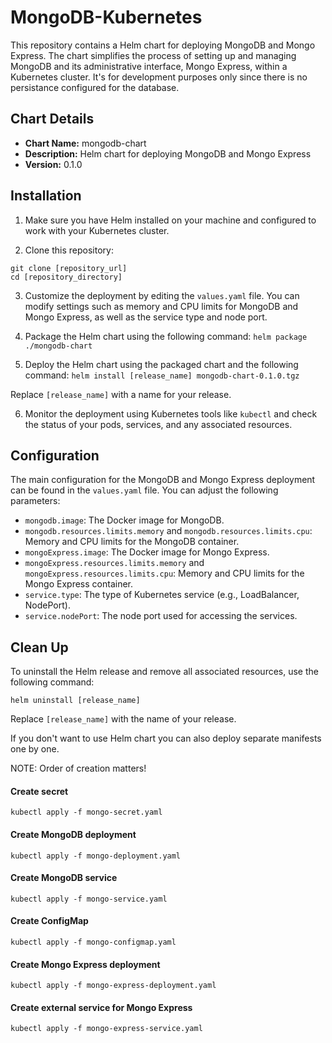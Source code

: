 # MongoDB-Kubernetes

This repository contains a Helm chart for deploying MongoDB and Mongo Express. The chart simplifies the process of setting up and managing MongoDB and its administrative interface, Mongo Express, within a Kubernetes cluster. It's for development purposes only since there is no persistance configured for the database.

## Chart Details

- **Chart Name:** mongodb-chart
- **Description:** Helm chart for deploying MongoDB and Mongo Express
- **Version:** 0.1.0

## Installation

1. Make sure you have Helm installed on your machine and configured to work with your Kubernetes cluster.

2. Clone this repository:
```
git clone [repository_url]
cd [repository_directory]
```

3. Customize the deployment by editing the `values.yaml` file. You can modify settings such as memory and CPU limits for MongoDB and Mongo Express, as well as the service type and node port.

4. Package the Helm chart using the following command: `helm package ./mongodb-chart`

5. Deploy the Helm chart using the packaged chart and the following command: `helm install [release_name] mongodb-chart-0.1.0.tgz`

Replace `[release_name]` with a name for your release.

6. Monitor the deployment using Kubernetes tools like `kubectl` and check the status of your pods, services, and any associated resources.

## Configuration

The main configuration for the MongoDB and Mongo Express deployment can be found in the `values.yaml` file. You can adjust the following parameters:

- `mongodb.image`: The Docker image for MongoDB.
- `mongodb.resources.limits.memory` and `mongodb.resources.limits.cpu`: Memory and CPU limits for the MongoDB container.
- `mongoExpress.image`: The Docker image for Mongo Express.
- `mongoExpress.resources.limits.memory` and `mongoExpress.resources.limits.cpu`: Memory and CPU limits for the Mongo Express container.
- `service.type`: The type of Kubernetes service (e.g., LoadBalancer, NodePort).
- `service.nodePort`: The node port used for accessing the services.

## Clean Up

To uninstall the Helm release and remove all associated resources, use the following command:
```
helm uninstall [release_name]
```

Replace `[release_name]` with the name of your release.

If you don't want to use Helm chart you can also deploy separate manifests one by one.

NOTE: Order of creation matters!

#### Create secret
```
kubectl apply -f mongo-secret.yaml
```

#### Create MongoDB deployment
```
kubectl apply -f mongo-deployment.yaml
```

#### Create MongoDB service
```
kubectl apply -f mongo-service.yaml
```

#### Create ConfigMap
```
kubectl apply -f mongo-configmap.yaml
```

#### Create Mongo Express deployment
```
kubectl apply -f mongo-express-deployment.yaml
```

#### Create external service for Mongo Express
```
kubectl apply -f mongo-express-service.yaml
```